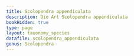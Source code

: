 ```yaml
---
title: Scolopendra appendiculata
description: Die Art Scolopendra appendiculata
bookHidden: true
type: page
layout: taxonomy_species
datafile: scolopendra_appendiculata
genus: Scolopendra
---
```


